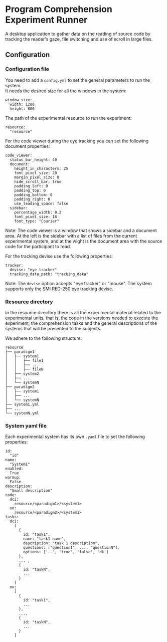 # Program Comprehension Experiment Runner

A desktop application to gather data on the reading of source code by tracking the reader's gaze, file switching and use of scroll in large files.

## Configuration

### Configuration file

You need to add a `config.yml` to set the general parameters to run the system.  
It needs the desired size for all the windows in the system:

    window_size:
      width: 1200
      height: 800

The path of the experimental resource to run the experiment:

    resource:
      "resource"

For the code viewer during the eye tracking you can set the following document properties:

    code_viewer:
      status_bar_height: 40
      document:
        height_in_characters: 25
        font_pixel_size: 20
        margin_pixel_size: 0
        hide_scroll_bar: true
        padding_left: 0
        padding_top: 0
        padding_bottom: 0
        padding_right: 0
        use_leading_space: false
      sidebar:
        percentage_width: 0.2
        font_pixel_size: 18
        font_type: "Courier"

Note: The code viewer is a window that shows a sidebar and a document area. At the left is the sidebar with a list of files from the current experimental system, and at the wight is the document area with the source code for the participant to read.

For the tracking devise use the following properties:

    tracker:
      devise: "eye tracker"
      tracking_data_path: "tracking_data"

Note: The `devise` option accepts "eye tracker" or "mouse". The system supports only the SMI RED-250 eye tracking devise.


### Resource directory

In the resource directory there is all the experimental material related to the experimental units, that is, the code in the versions needed to execute the experiment, the comprehension tasks and the general descriptions of the systems that will be presented to the subjects.

We adhere to the following structure:

    resource
    ├── paradigm1
    │   ├── system1
    │   │   ├── file1
    │   │   ├── ...
    │   │   ├── fileN
    │   ├── system2
    │   ├── ...
    │   └── systemN
    ├── paradigm2
    │   ├── system1
    │   ├── ...
    │   └── systemN
    ├── system1.yml
    ├── ...
    └── systemN.yml

### System yaml file

Each experimental system has its own `.yaml` file to set the following properties:

    id:
      "id"
    name:
      "System1"
    enabled:
      True
    warmup:
      False
    description:
      "Small description"
    code:
      dci:
        resource/<paradigm1>/<system1>
      oo:
        resource/<paradigm2>/<system1>
    tasks:
      dci:
        [
          {
            id: "task1",
            name: "task1 name",
            description: "task 1 description",
            questions: ["question1", ..., "questionN"],
            options: ['--', 'true', 'false', 'dk']
          },
          ... ,
          {
            id: "taskN",
            ...
          }
        ]
      oo:
        [
          {
            id: "task1",
            ...
          },
          ...,
          {
            id: "taskN",
            ...
          }
        ]
